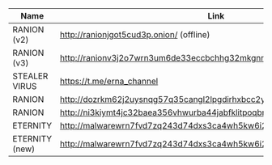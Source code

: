 |Name|Link|
| ------ | ------ |
|RANION (v2)| http://ranionjgot5cud3p.onion/ (offline)|
|RANION (v3)| http://ranionv3j2o7wrn3um6de33eccbchhg32mkgnnoi72enkpp7jc25h3ad.onion|
|STEALER VIRUS| https://t.me/erna_channel
|RANION | http://dozrkm62j2uysnqg57q35cangl2lpgdirhxbcc2yzpcgvfyowy7syxqd.onion/|
|RANION | http://ni3kiymt4jc32baea356vhwurba44jabfklitpoqbrtgrhr5skyrixyd.onion/|
|ETERNITY | http://malwarewrn7fvd7zq243d74dxs3ca4wh5kw6i2opkzeusuoajtd2j5yd.onion/| 
|ETERNITY (new) | http://malwarewrn7fvd7zq243d74dxs3ca4wh5kw6i2opkzeusuoajtd2j5yd.onion/|
